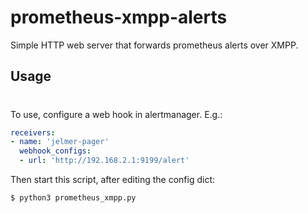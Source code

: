 prometheus-xmpp-alerts
======================
Simple HTTP web server that forwards prometheus alerts over XMPP.

Usage
-----
#
To use, configure a web hook in alertmanager. E.g.:

```yaml
receivers:
- name: 'jelmer-pager'
  webhook_configs:
  - url: 'http://192.168.2.1:9199/alert'
```

Then start this script, after editing the config dict:

```shell
$ python3 prometheus_xmpp.py
```

